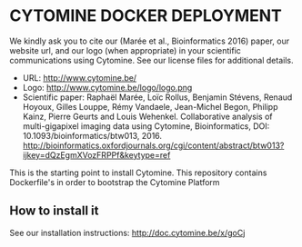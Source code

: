 # CYTOMINE DOCKER DEPLOYMENT #


We kindly ask you to cite our (Marée et al., Bioinformatics 2016) paper, our website url, and our logo (when appropriate) in your scientific communications using Cytomine. See our license files for additional details.

- URL: http://www.cytomine.be/
- Logo: http://www.cytomine.be/logo/logo.png
- Scientific paper: Raphaël Marée, Loïc Rollus, Benjamin Stévens, Renaud Hoyoux, Gilles Louppe, Rémy Vandaele, Jean-Michel Begon, Philipp Kainz, Pierre Geurts and Louis Wehenkel. Collaborative analysis of multi-gigapixel imaging data using Cytomine, Bioinformatics, DOI: 10.1093/bioinformatics/btw013, 2016. http://bioinformatics.oxfordjournals.org/cgi/content/abstract/btw013?ijkey=dQzEgmXVozFRPPf&keytype=ref 




This is the starting point to install Cytomine.
This repository contains Dockerfile's in order to bootstrap the Cytomine Platform

## How to install it
See our installation instructions: http://doc.cytomine.be/x/goCj
